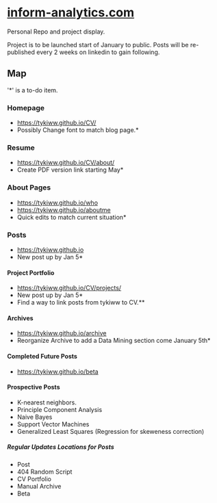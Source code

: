 # [inform-analytics.com](https://tykiww.github.io)

Personal Repo and project display. 

Project is to be launched start of January to public.
Posts will be re-published every 2 weeks on linkedin to gain following.

## Map
'*' is a to-do item.
### Homepage
- https://tykiww.github.io/CV/
- Possibly Change font to match blog page.*
### Resume
- https://tykiww.github.io/CV/about/
- Create PDF version link starting May*
### About Pages
- https://tykiww.github.io/who
- https://tykiww.github.io/aboutme
- Quick edits to match current situation*
### Posts
- https://tykiww.github.io
- New post up by Jan 5*
#### Project Portfolio
- https://tykiww.github.io/CV/projects/
- New post up by Jan 5*
- Find a way to link posts from tykiww to CV.**
#### Archives
- https://tykiww.github.io/archive
- Reorganize Archive to add a Data Mining section come January 5th*
#### Completed Future Posts
- https://tykiww.github.io/beta
#### Prospective Posts
- K-nearest neighbors.
- Principle Component Analysis
- Naive Bayes
- Support Vector Machines
- Generalized Least Squares (Regression for skeweness correction)
##### Regular Updates Locations for Posts
- Post
- 404 Random Script
- CV Portfolio
- Manual Archive
- Beta

